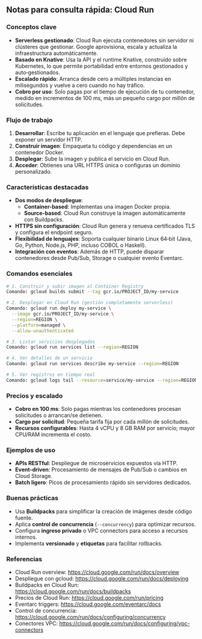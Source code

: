 ## Notas para consulta rápida: Cloud Run

### Conceptos clave

- **Serverless gestionado**: Cloud Run ejecuta contenedores sin servidor ni clústeres que gestionar. Google aprovisiona, escala y actualiza la infraestructura automáticamente.
- **Basado en Knative**: Usa la API y el runtime Knative, construido sobre Kubernetes, lo que permite portabilidad entre entornos gestionados y auto‑gestionados.
- **Escalado rápido**: Arranca desde cero a múltiples instancias en milisegundos y vuelve a cero cuando no hay tráfico.
- **Cobro por uso**: Solo pagas por el tiempo de ejecución de tu contenedor, medido en incrementos de 100 ms, más un pequeño cargo por millón de solicitudes.

### Flujo de trabajo

1. **Desarrollar**: Escribe tu aplicación en el lenguaje que prefieras. Debe exponer un servidor HTTP.
2. **Construir imagen**: Empaqueta tu código y dependencias en un contenedor Docker.
3. **Desplegar**: Sube la imagen y publica el servicio en Cloud Run.
4. **Acceder**: Obtienes una URL HTTPS única o configuras un dominio personalizado.

### Características destacadas

- **Dos modos de despliegue**:
  - **Container-based**: Implementas una imagen Docker propia.
  - **Source-based**: Cloud Run construye la imagen automáticamente con Buildpacks.
- **HTTPS sin configuración**: Cloud Run genera y renueva certificados TLS y configura el endpoint seguro.
- **Flexibilidad de lenguajes**: Soporta cualquier binario Linux 64‑bit (Java, Go, Python, Node.js, PHP, incluso COBOL o Haskell).
- **Integración con eventos**: Además de HTTP, puede disparar contenedores desde Pub/Sub, Storage o cualquier evento Eventarc.

### Comandos esenciales

```bash
# 1. Construir y subir imagen al Container Registry
Comando: gcloud builds submit --tag gcr.io/PROJECT_ID/my-service

# 2. Desplegar en Cloud Run (gestión completamente serverless)
Comando: gcloud run deploy my-service \
  --image gcr.io/PROJECT_ID/my-service \
  --region=REGION \
  --platform=managed \
  --allow-unauthenticated

# 3. Listar servicios desplegados
Comando: gcloud run services list --region=REGION

# 4. Ver detalles de un servicio
Comando: gcloud run services describe my-service --region=REGION

# 5. Ver registros en tiempo real
Comando: gcloud logs tail --resource=service/my-service --region=REGION
```  

### Precios y escalado

- **Cobro en 100 ms**: Solo pagas mientras los contenedores procesan solicitudes o arrancan/se detienen.
- **Cargo por solicitud**: Pequeña tarifa fija por cada millón de solicitudes.
- **Recursos configurables**: Hasta 4 vCPU y 8 GB RAM por servicio; mayor CPU/RAM incrementa el costo.

### Ejemplos de uso

- **APIs RESTful**: Despliegue de microservicios expuestos vía HTTP.
- **Event-driven**: Procesamiento de mensajes de Pub/Sub o cambios en Cloud Storage.
- **Batch ligero**: Picos de procesamiento rápido sin servidores dedicados.

### Buenas prácticas

- Usa **Buildpacks** para simplificar la creación de imágenes desde código fuente.  
- Aplica **control de concurrencia** (`--concurrency`) para optimizar recursos.  
- Configura **ingreso privado** o VPC connectors para acceso a recursos internos.
- Implementa **versionado** y **etiquetas** para facilitar rollbacks.

### Referencias

- Cloud Run overview: https://cloud.google.com/run/docs/overview  
- Despliegue con gcloud: https://cloud.google.com/run/docs/deploying  
- Buildpacks en Cloud Run: https://cloud.google.com/run/docs/buildpacks  
- Precios de Cloud Run: https://cloud.google.com/run/pricing  
- Eventarc triggers: https://cloud.google.com/eventarc/docs  
- Control de concurrencia: https://cloud.google.com/run/docs/configuring/concurrency  
- Conectores VPC: https://cloud.google.com/run/docs/configuring/vpc-connectors


